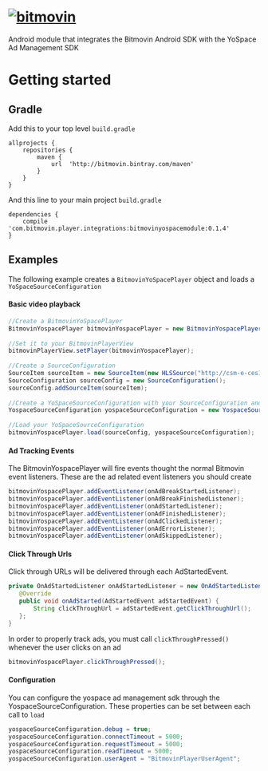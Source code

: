 # [![bitmovin](http://bitmovin-a.akamaihd.net/webpages/bitmovin-logo-github.png)](http://www.bitmovin.com)
Android module that integrates the Bitmovin Android SDK with the YoSpace Ad Management SDK

# Getting started
## Gradle

Add this to your top level `build.gradle`

```
allprojects {
    repositories {
		maven {
			url  'http://bitmovin.bintray.com/maven'
		}
	}
}
```

And this line to your main project `build.gradle`

```
dependencies {
    compile 'com.bitmovin.player.integrations:bitmovinyospacemodule:0.1.4'
}
```

## Examples

The following example creates a `BitmovinYoSpacePlayer` object and loads a `YoSpaceSourceConfiguration`

#### Basic video playback 
```java
//Create a BitmovinYoSpacePlayer
BitmovinYospacePlayer bitmovinYospacePlayer = new BitmovinYospacePlayer(getApplicationContext());
    
//Set it to your BitmovinPlayerView
bitmovinPlayerView.setPlayer(bitmovinYospacePlayer);
    
//Create a SourceConfiguration 
SourceItem sourceItem = new SourceItem(new HLSSource("http://csm-e-ces1eurxaws101j8-6x78eoil2agd.cds1.yospace.com/csm/extlive/yospace02,hlssample.m3u8?yo.br=true&yo.ac=true"));
SourceConfiguration sourceConfig = new SourceConfiguration();
sourceConfig.addSourceItem(sourceItem);
    
//Create a YoSpaceSourceConfiguration with your SourceConfiguration and a YoSpaceAssetType
YospaceSourceConfiguration yospaceSourceConfiguration = new YospaceSourceConfiguration(YospaceAssetType.LINEAR_START_OVER);
    
//Load your YoSpaceSourceConfiguration
bitmovinYospacePlayer.load(sourceConfig, yospaceSourceConfiguration);
```

#### Ad Tracking Events
The BitmovinYospacePlayer will fire events thought the normal Bitmovin event listeners. These are the ad related event listeners you should create 

```java
bitmovinYospacePlayer.addEventListener(onAdBreakStartedListener);
bitmovinYospacePlayer.addEventListener(onAdBreakFinishedListener);
bitmovinYospacePlayer.addEventListener(onAdStartedListener);
bitmovinYospacePlayer.addEventListener(onAdFinishedListener);
bitmovinYospacePlayer.addEventListener(onAdClickedListener);
bitmovinYospacePlayer.addEventListener(onAdErrorListener);
bitmovinYospacePlayer.addEventListener(onAdSkippedListener);
``` 


#### Click Through Urls
Click through URLs will be delivered through each AdStartedEvent.
```java
private OnAdStartedListener onAdStartedListener = new OnAdStartedListener() {
   @Override
   public void onAdStarted(AdStartedEvent adStartedEvent) {
       String clickThroughUrl = adStartedEvent.getClickThroughUrl();
   };
}
```

In order to properly track ads, you must call `clickThroughPressed()` whenever the user clicks on an ad
```java
bitmovinYospacePlayer.clickThroughPressed();
```

#### Configuration
You can configure the yospace ad management sdk through the YospaceSourceConfiguration. These properties can be set between each call to `load`

```java
yospaceSourceConfiguration.debug = true;
yospaceSourceConfiguration.connectTimeout = 5000;
yospaceSourceConfiguration.requestTimeout = 5000;
yospaceSourceConfiguration.readTimeout = 5000;
yospaceSourceConfiguration.userAgent = "BitmovinPlayerUserAgent";
```


